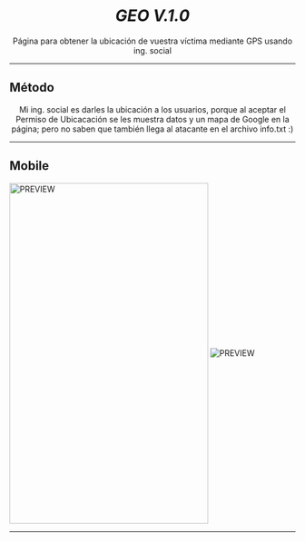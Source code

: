 <h1 align="center"> <i> GEO V.1.0 </i> </h1>
<p align="center">Página para obtener la ubicación de vuestra víctima mediante GPS usando ing. social </p>
<hr>

## Método
<p align="center">Mi ing. social es darles la ubicación a los usuarios, porque al aceptar el Permiso de Ubicacación se les muestra datos y un mapa de Google en la página; pero no saben que también llega al atacante en el archivo info.txt :)</p>
<hr>

<h2 align="left"> Mobile </h2>
<img src="https://i.ibb.co/CHpj20c/geo.jpg" alt="PREVIEW" align="center" width="350px" height="600px">

<img src="https://i.ibb.co/nb7s8jN/mobile.jpg" alt="PREVIEW" align="center">

<hr></hr>
